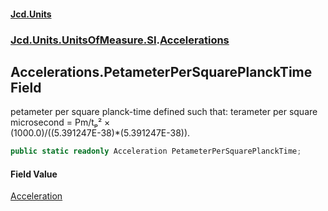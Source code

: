 #### [Jcd.Units](index.md 'index')
### [Jcd.Units.UnitsOfMeasure.SI](Jcd.Units.UnitsOfMeasure.SI.md 'Jcd.Units.UnitsOfMeasure.SI').[Accelerations](Accelerations.md 'Jcd.Units.UnitsOfMeasure.SI.Accelerations')

## Accelerations.PetameterPerSquarePlanckTime Field

petameter per square planck-time defined such that: terameter per square microsecond = Pm/tₚ² ×  
(1000.0)/((5.391247E-38)*(5.391247E-38)).

```csharp
public static readonly Acceleration PetameterPerSquarePlanckTime;
```

#### Field Value
[Acceleration](Acceleration.md 'Jcd.Units.UnitTypes.Acceleration')